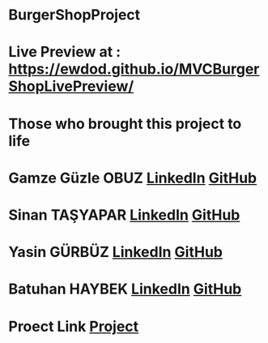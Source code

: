 # BurgerShopProject
# Live Preview at : https://ewdod.github.io/MVCBurgerShopLivePreview/

# Those who brought this project to life
  # Gamze Güzle OBUZ [LinkedIn](https://www.linkedin.com/in/gamze-guzle/ ) [GitHub](https://github.com/gamzeguzleobuz )
  # Sinan TAŞYAPAR [LinkedIn](https://www.linkedin.com/in/sinantsypr/) [GitHub](https://github.com/SinanTsypr)
  # Yasin GÜRBÜZ [LinkedIn](https://www.linkedin.com/in/yasin-gurbuz-27739115b/ ) [GitHub](https://github.com/gurbuzysn )
  # Batuhan HAYBEK [LinkedIn](https://www.linkedin.com/in/batuhan-haybek/ ) [GitHub](https://github.com/Ewdod )
# Proect Link [Project](https://github.com/Ewdod/BurgerShopProject )
